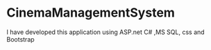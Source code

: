 # CinemaManagementSystem
I have developed this application using ASP.net C# ,MS SQL, css and Bootstrap
